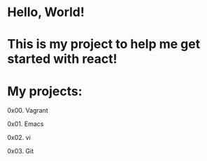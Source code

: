  **Hello, World!**
 ===========
**This is my project to help me get started with react!**
======================================================
My projects:
============
0x00. Vagrant

0x01. Emacs

0x02. vi

0x03. Git
